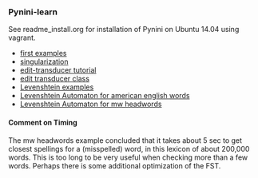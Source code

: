 
### Pynini-learn

See readme_install.org for installation of Pynini 
on Ubuntu 14.04 using vagrant.

* [first examples](ejf01/readme.md)
* [singularization](ejf02/readme.md)
* [edit-transducer tutorial](ejf03/readme.md)
* [edit transducer class](ejf04/readme.md)
* [Levenshtein examples](ejf05/readme.md)
* [Levenshtein Automaton for american english words](ejf06/readme.md)
* [Levenshtein Automaton for mw headwords](ejf07/readme.md)

#### Comment on Timing
The mw headwords example concluded that it takes about 5 sec to get
closest spellings for a (misspelled) word, in this lexicon of about 200,000
words.   This is too long to be very useful when checking more than a
few words.   Perhaps there is some additional optimization of the FST.
